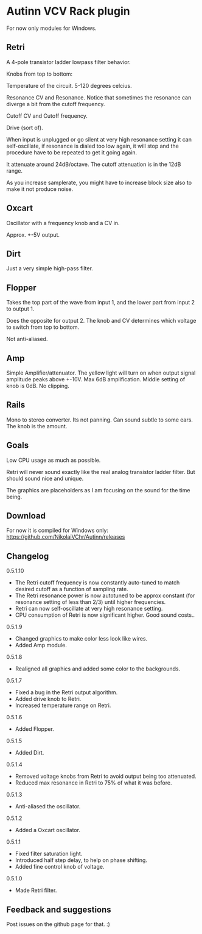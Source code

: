 # Autinn VCV Rack plugin

For now only modules for Windows.

## Retri

A 4-pole transistor ladder lowpass filter behavior.

Knobs from top to bottom:

Temperature of the circuit. 5-120 degrees celcius.

Resonance CV and Resonance. Notice that sometimes the resonance can diverge a bit from the cutoff frequency.

Cutoff CV and Cutoff frequency.

Drive (sort of).

When input is unplugged or go silent at very high resonance setting it can self-oscillate, if resonance is dialed too low again, it will stop and the procedure have to be repeated to get it going again.

It attenuate around 24dB/octave. The cutoff attenuation is in the 12dB range.

As you increase samplerate, you might have to increase block size also to make it not produce noise.

## Oxcart

Oscillator with a frequency knob and a CV in.

Approx. +-5V output.

## Dirt

Just a very simple high-pass filter.

## Flopper

Takes the top part of the wave from input 1, and the lower part from input 2 to output 1.

Does the opposite for output 2. The knob and CV determines which voltage to switch from top to bottom.

Not anti-aliased.

## Amp

Simple Amplifier/attenuator. The yellow light will turn on when output signal amplitude peaks above +-10V.
Max 6dB amplification. Middle setting of knob is 0dB. No clipping.

## Rails

Mono to stereo converter. Its not panning. Can sound subtle to some ears. The knob is the amount.

## Goals

Low CPU usage as much as possible.

Retri will never sound exactly like the real analog transistor ladder filter. But should sound nice and unique.

The graphics are placeholders as I am focusing on the sound for the time being.

## Download

For now it is compiled for Windows only: https://github.com/NikolaiVChr/Autinn/releases

## Changelog

0.5.1.10
* The Retri cutoff frequency is now constantly auto-tuned to match desired cutoff as a function of sampling rate.
* The Retri resonance power is now autotuned to be approx constant (for resonance setting of less than 2/3) until higher frequencies.
* Retri can now self-oscillate at very high resonance setting.
* CPU consumption of Retri is now significant higher. Good sound costs..

0.5.1.9
* Changed graphics to make color less look like wires.
* Added Amp module.

0.5.1.8
* Realigned all graphics and added some color to the backgrounds.

0.5.1.7
* Fixed a bug in the Retri output algorithm.
* Added drive knob to Retri.
* Increased temperature range on Retri.

0.5.1.6
* Added Flopper.

0.5.1.5
* Added Dirt.

0.5.1.4
* Removed voltage knobs from Retri to avoid output being too attenuated.
* Reduced max resonance in Retri to 75% of what it was before.

0.5.1.3
* Anti-aliased the oscillator.

0.5.1.2
* Added a Oxcart oscillator.

0.5.1.1 
* Fixed filter saturation light.
* Introduced half step delay, to help on phase shifting.
* Added fine control knob of voltage.

0.5.1.0
* Made Retri filter.

## Feedback and suggestions

Post issues on the github page for that. :)
